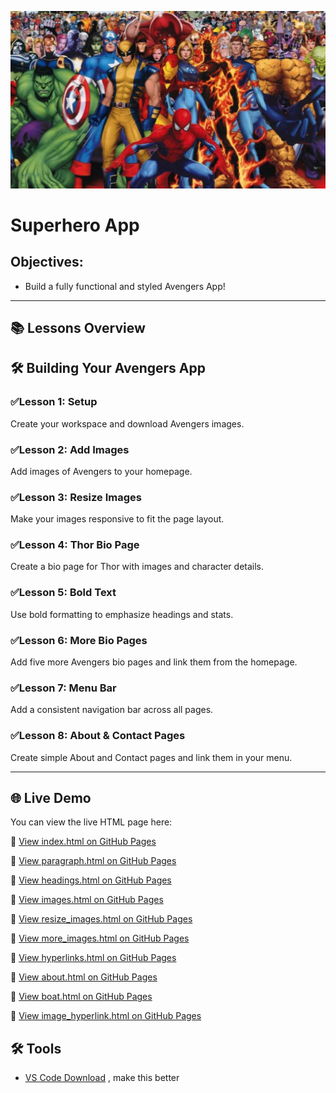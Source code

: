 ![Superheroes](images/Superheroes.jpg)


# Superhero App

## Objectives:

- Build a fully functional and styled Avengers App!

---

## 📚 Lessons Overview

## 🛠 Building Your Avengers App

### ✅Lesson 1: Setup

Create your workspace and download Avengers images.

### ✅Lesson 2: Add Images

Add images of Avengers to your homepage.

### ✅Lesson 3: Resize Images

Make your images responsive to fit the page layout.

### ✅Lesson 4: Thor Bio Page

Create a bio page for Thor with images and character details.

### ✅Lesson 5: Bold Text

Use bold formatting to emphasize headings and stats.

### ✅Lesson 6: More Bio Pages

Add five more Avengers bio pages and link them from the homepage.

### ✅Lesson 7: Menu Bar

Add a consistent navigation bar across all pages.

### ✅Lesson 8: About & Contact Pages

Create simple About and Contact pages and link them in your menu.

---

## 🌐 Live Demo

You can view the live HTML page here:

🔗 [View index.html on GitHub Pages](https://keamogetsw3.github.io/fnb_app_academy-CSS/index.html)

🔗 [View paragraph.html on GitHub Pages](https://keamogetsw3.github.io/fnb_app_academy-HTML/paragraph.html)

🔗 [View headings.html on GitHub Pages](https://keamogetsw3.github.io/fnb_app_academy-HTML/headings.html)

🔗 [View images.html on GitHub Pages](https://keamogetsw3.github.io/fnb_app_academy-HTML/images.html)

🔗 [View resize_images.html on GitHub Pages](https://keamogetsw3.github.io/fnb_app_academy-HTML/resize_images.html)

🔗 [View more_images.html on GitHub Pages](https://keamogetsw3.github.io/fnb_app_academy-HTML/more_images.html)

🔗 [View hyperlinks.html on GitHub Pages](https://keamogetsw3.github.io/fnb_app_academy-HTML/hyperlinks.html)

🔗 [View about.html on GitHub Pages](https://keamogetsw3.github.io/fnb_app_academy-HTML/about.html)

🔗 [View boat.html on GitHub Pages](https://keamogetsw3.github.io/fnb_app_academy-HTML/boat.html)

🔗 [View image_hyperlink.html on GitHub Pages](https://keamogetsw3.github.io/fnb_app_academy-HTML/image_hyperlink.html)

## 🛠 Tools
- [VS Code Download](https://code.visualstudio.com/)    , make this better 
